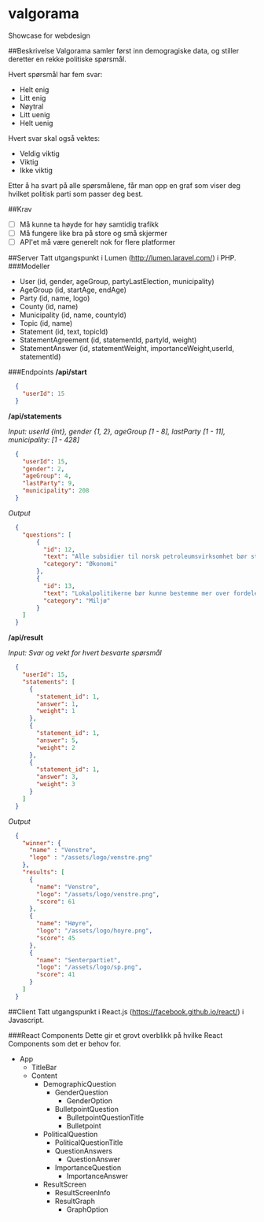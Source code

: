 # valgorama
Showcase for webdesign

##Beskrivelse
Valgorama samler først inn demogragiske data, og stiller deretter en rekke politiske spørsmål.

Hvert spørsmål har fem svar:
  - Helt enig
  - Litt enig
  - Nøytral
  - Litt uenig
  - Helt uenig

Hvert svar skal også vektes:
  - Veldig viktig
  - Viktig
  - Ikke viktig

Etter å ha svart på alle spørsmålene, får man opp en graf som viser deg hvilket politisk parti som passer deg best.

##Krav
- [ ] Må kunne ta høyde for høy samtidig trafikk
- [ ] Må fungere like bra på store og små skjermer
- [ ] API'et må være generelt nok for flere platformer

##Server
Tatt utgangspunkt i Lumen (http://lumen.laravel.com/) i PHP.
###Modeller
- User (id, gender, ageGroup, partyLastElection, municipality)
- AgeGroup (id, startAge, endAge)
- Party (id, name, logo)
- County (id, name)
- Municipality (id, name, countyId)
- Topic (id, name)
- Statement (id, text, topicId)
- StatementAgreement (id, statementId, partyId, weight)
- StatementAnswer (id, statementWeight, importanceWeight,userId, statementId)

###Endpoints
**/api/start**
```json
  {
    "userId": 15
  }
```
**/api/statements**

*Input: userId {int}, gender {1, 2}, ageGroup [1 - 8], lastParty [1 - 11], municipality: [1 - 428]*
```json 
  {
    "userId": 15,
    "gender": 2,
    "ageGroup": 4,
    "lastParty": 9,
    "municipality": 208
  }
```

*Output*
```json
  {
    "questions": [
    	{
    	  "id": 12,
    	  "text": "Alle subsidier til norsk petroleumsvirksomhet bør stoppes nå, og hele næringen bør avvikles innen 20 år.",
    	  "category": "Økonomi"
    	},
    	{
    	  "id": 13,
    	  "text": "Lokalpolitikerne bør kunne bestemme mer over fordelene for el-biler.",
    	  "category": "Miljø"
    	}
    ]
  }
```

**/api/result**

*Input: Svar og vekt for hvert besvarte spørsmål*
```json
  {
    "userId": 15,
    "statements": [
      {
        "statement_id": 1,
        "answer": 1,
        "weight": 1
      },
      {
        "statement_id": 1,
        "answer": 5,
        "weight": 2
      },
      {
        "statement_id": 1,
        "answer": 3,
        "weight": 3
      }
    ]
  }
```
*Output*
```json
  {
    "winner": {
      "name" : "Venstre",
      "logo" : "/assets/logo/venstre.png"
    },
    "results": [
      {
        "name": "Venstre",
        "logo": "/assets/logo/venstre.png",
        "score": 61
      },
      {
        "name": "Høyre",
        "logo": "/assets/logo/hoyre.png",
        "score": 45
      },
      {
        "name": "Senterpartiet",
        "logo": "/assets/logo/sp.png",
        "score": 41
      }
    ]
  }
```

##Client
Tatt utgangspunkt i React.js (https://facebook.github.io/react/) i Javascript.

###React Components
Dette gir et grovt overblikk på hvilke React Components som det er behov for.
- App
  - TitleBar
  - Content
    - DemographicQuestion
      - GenderQuestion
        - GenderOption
      - BulletpointQuestion
        - BulletpointQuestionTitle
        - Bulletpoint
    - PoliticalQuestion
      - PoliticalQuestionTitle
      - QuestionAnswers
        - QuestionAnswer
      - ImportanceQuestion
        - ImportanceAnswer
    - ResultScreen
      - ResultScreenInfo
      - ResultGraph
        - GraphOption


